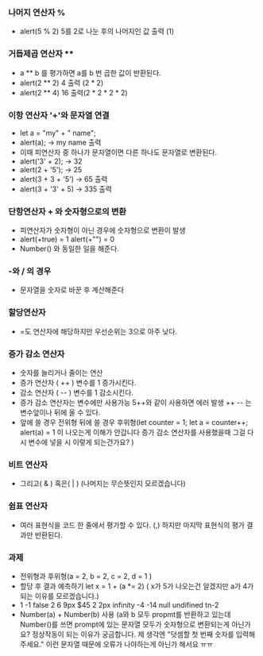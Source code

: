 ### 나머지 연산자 % 
  * alert(5 % 2) 5를 2로 나눈 후의 나머지인 값 출력 (1)

### 거듭제곱 연산자 **
  * a ** b 를 평가하면 a를 b 번 곱한 값이 반환된다.
  * alert(2 ** 2)  4 출력 (2 * 2)
  * alert(2 ** 4)  16 출력(2 * 2 * 2 * 2)

### 이항 연산자 '+'와 문자열 연결
  * let a = "my" + " name";
  * alert(a);  -> my name 출력
  * 이때 피연산자 중 하나가 문자열이면 다른 하나도 문자열로 변환된다.
  * alert('3' + 2); -> 32
  * alert(2 + '5'); -> 25
  * alert(3 + 3 + '5') -> 65 출력
  * alert(3 + '3' + 5) -> 335 출력

### 단항연산자 + 와 숫자형으로의 변환
  * 피연산자가 숫자형이 아닌 경우에 숫자형으로 변환이 발생
  * alert(+true) = 1 alert(+"") = 0 
  * Number() 와 동일한 일을 해준다. 


### -와 / 의 경우 
  * 문자열을 숫자로 바꾼 후 계산해준다

### 할당연산자
  * =도 연산자에 해당하지만 우선순위는 3으로 아주 낮다.

### 증가 감소 연산자
  * 숫자를 늘리거나 줄이는 연산
  * 증가 연산자 ( ++ ) 변수를 1 증가시킨다.
  * 감소 연산자 ( -- ) 변수를 1 감소시킨다.
  * 증가 감소 연산자는 변수에만 사용가능 5++와 같이 사용하면 에러 발생 ++ -- 는 변수앞이나 뒤에 올 수 있다.
  * 앞에 쓸 경우 전위형 뒤에 쓸 경우 후위형(let counter = 1; let a = counter++; alert(a) = 1 이 나오는게 이해가 안갑니다 증가 감소 연산자를 사용했을때 그걸 다시 변수에 넣을 시 이렇게 되는건가요? )

### 비트 연산자
  * 그리고( & ) 혹은( | ) (나머지는 무슨뜻인지 모르겠습니다)

### 쉼표 연산자
  * 여러 표현식을 코드 한 줄에서 평가할 수 있다. (,) 하지만 마지막 표현식의 평가 결과만 반환된다.

</hr>
 
 ### 과제
   *  전위형과 후위형(a = 2, b = 2, c = 2, d = 1 )
   *  할당 후 결과 예측하기 let x = 1 + (a *= 2) ( x가 5가 나오는건 알겠지만 a가 4가 되는 이유를 모르겠습니다.)
   *  1 -1 false 2 6 9px $45 2 2px infinity -4 -14 null undifined  tn-2
   *  Number(a) + Number(b) 사용 (a와 b 모두 propmt를 반환하고 있는데 Number()를 쓰면 prompt에 있는 문자열 모두가 숫자형으로 변환되는게 아닌가요? 정상작동이 되는 이유가 궁금합니다. 제 생각엔 "덧셈할 첫 번째 숫자를 입력해주세요." 이런 문자열 때문에 오류가 나야하는게 아닌가 해서요 ㅠㅠ
